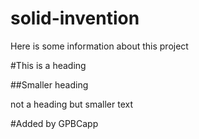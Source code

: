 # solid-invention

Here is some information about this project

#This is a heading

##Smaller heading

not a heading but smaller text

#Added by GPBCapp
